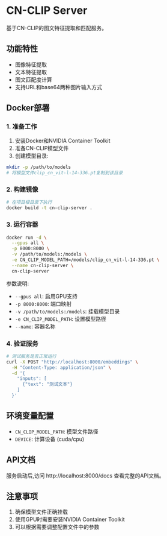 # CN-CLIP Server

基于CN-CLIP的图文特征提取和匹配服务。

## 功能特性

- 图像特征提取
- 文本特征提取
- 图文匹配度计算
- 支持URL和base64两种图片输入方式

## Docker部署

### 1. 准备工作

1. 安装Docker和NVIDIA Container Toolkit
2. 准备CN-CLIP模型文件
3. 创建模型目录:
```bash
mkdir -p /path/to/models
# 将模型文件clip_cn_vit-l-14-336.pt复制到该目录
```

### 2. 构建镜像

```bash
# 在项目根目录下执行
docker build -t cn-clip-server .
```

### 3. 运行容器

```bash
docker run -d \
  --gpus all \
  -p 8000:8000 \
  -v /path/to/models:/models \
  -e CN_CLIP_MODEL_PATH=/models/clip_cn_vit-l-14-336.pt \
  --name cn-clip-server \
  cn-clip-server
```

参数说明:
- `--gpus all`: 启用GPU支持
- `-p 8000:8000`: 端口映射
- `-v /path/to/models:/models`: 挂载模型目录
- `-e CN_CLIP_MODEL_PATH`: 设置模型路径
- `--name`: 容器名称

### 4. 验证服务

```bash
# 测试服务是否正常运行
curl -X POST "http://localhost:8000/embeddings" \
  -H "Content-Type: application/json" \
  -d '{
    "inputs": [
      {"text": "测试文本"}
    ]
  }'
```

## 环境变量配置

- `CN_CLIP_MODEL_PATH`: 模型文件路径
- `DEVICE`: 计算设备 (cuda/cpu)

## API文档

服务启动后,访问 http://localhost:8000/docs 查看完整的API文档。

## 注意事项

1. 确保模型文件正确挂载
2. 使用GPU时需要安装NVIDIA Container Toolkit
3. 可以根据需要调整配置文件中的参数
